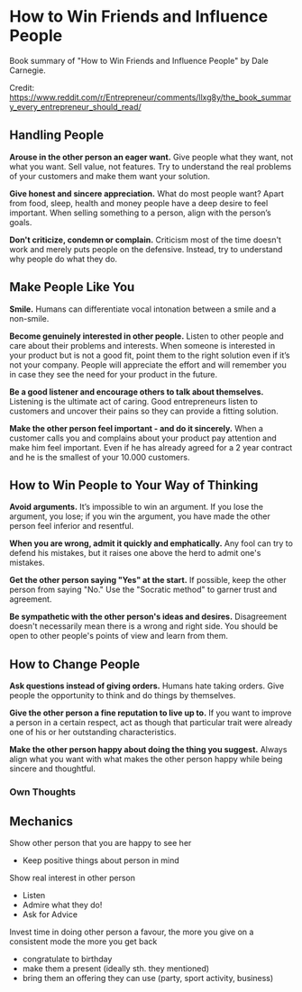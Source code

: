 # How to Win Friends and Influence People

Book summary of "How to Win Friends and Influence People" by Dale Carnegie.

Credit: <https://www.reddit.com/r/Entrepreneur/comments/llxg8y/the_book_summary_every_entrepreneur_should_read/>

## Handling People

**Arouse in the other person an eager want.** Give people what they want, not what you want. Sell value, not features. Try to understand the real problems of your customers and make them want your solution.

**Give honest and sincere appreciation.** What do most people want? Apart from food, sleep, health and money people have a deep desire to feel important. When selling something to a person, align with the person’s goals.

**Don't criticize, condemn or complain.** Criticism most of the time doesn't work and merely puts people on the defensive. Instead, try to understand why people do what they do.

## Make People Like You

**Smile.** Humans can differentiate vocal intonation between a smile and a non-smile.

**Become genuinely interested in other people.** Listen to other people and care about their problems and interests. When someone is interested in your product but is not a good fit, point them to the right solution even if it’s not your company. People will appreciate the effort and will remember you in case they see the need for your product in the future.

**Be a good listener and encourage others to talk about themselves.** Listening is the ultimate act of caring. Good entrepreneurs listen to customers and uncover their pains so they can provide a fitting solution.

**Make the other person feel important - and do it sincerely.** When a customer calls you and complains about your product pay attention and make him feel important. Even if he has already agreed for a 2 year contract and he is the smallest of your 10.000 customers.

## How to Win People to Your Way of Thinking

**Avoid arguments.** It’s impossible to win an argument. If you lose the argument, you lose; if you win the argument, you have made the other person feel inferior and resentful.

**When you are wrong, admit it quickly and emphatically.** Any fool can try to defend his mistakes, but it raises one above the herd to admit one's mistakes.

**Get the other person saying "Yes" at the start.** If possible, keep the other person from saying "No." Use the "Socratic method" to garner trust and agreement.

**Be sympathetic with the other person's ideas and desires.** Disagreement doesn't necessarily mean there is a wrong and right side. You should be open to other people's points of view and learn from them.

## How to Change People

**Ask questions instead of giving orders.** Humans hate taking orders. Give people the opportunity to think and do things by themselves.

**Give the other person a fine reputation to live up to.** If you want to improve a person in a certain respect, act as though that particular trait were already one of his or her outstanding characteristics.

**Make the other person happy about doing the thing you suggest.** Always align what you want with what makes the other person happy while being sincere and thoughtful.

### Own Thoughts

## Mechanics

Show other person that you are happy to see her

* Keep positive things about person in mind

Show real interest in other person

* Listen
* Admire what they do!
* Ask for Advice

Invest time in doing other person a favour, the more you give on a consistent mode the more you get back

* congratulate to birthday
* make them a present (ideally sth. they mentioned)
* bring them an offering they can use (party, sport activity, business)
